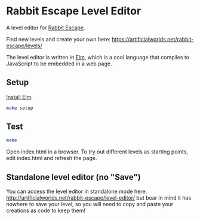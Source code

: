 # Rabbit Escape Level Editor

A level editor for [Rabbit Escape](http://artificialworlds.net/rabbit-escape).

Find new levels and create your own here: https://artificialworlds.net/rabbit-escape/levels/

The level editor is written in [Elm](https://elm-lang.org), which is a cool language that compiles to JavaScript to be embedded in a web page.

## Setup

[Install Elm](https://guide.elm-lang.org/install.html).

```bash
make setup
```

## Test

```bash
make
```

Open index.html in a browser.  To try out different levels as starting
points, edit index.html and refresh the page.

## Standalone level editor (no "Save")

You can access the level editor in standalone mode here: http://artificialworlds.net/rabbit-escape/level-editor/ but bear in mind it has nowhere to save your level, so you will need to copy and paste your creations as code to keep them!
